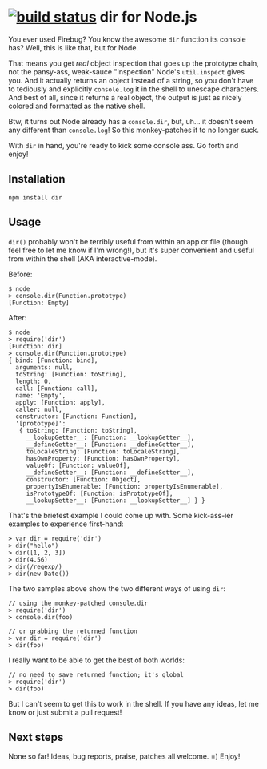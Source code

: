 [![build status](https://secure.travis-ci.org/aseemk/node-dir.png)](http://travis-ci.org/aseemk/node-dir)
dir for Node.js
===============

You ever used Firebug? You know the awesome `dir` function its console has?
Well, this is like that, but for Node.

That means you get *real* object inspection that goes up the prototype chain,
not the pansy-ass, weak-sauce "inspection" Node's `util.inspect` gives you.
And it actually returns an object instead of a string, so you don't have to
tediously and explicitly `console.log` it in the shell to unescape characters.
And best of all, since it returns a real object, the output is just as nicely
colored and formatted as the native shell.

Btw, it turns out Node already has a `console.dir`, but, uh... it doesn't seem
any different than `console.log`! So this monkey-patches it to no longer suck.

With `dir` in hand, you're ready to kick some console ass. Go forth and enjoy!


Installation
------------

    npm install dir


Usage
-----

`dir()` probably won't be terribly useful from within an app or file (though
feel free to let me know if I'm wrong!), but it's super convenient and useful
from within the shell (AKA interactive-mode).

Before:

    $ node
    > console.dir(Function.prototype)
    [Function: Empty]

After:

    $ node
    > require('dir')
    [Function: dir]
    > console.dir(Function.prototype)
    { bind: [Function: bind],
      arguments: null,
      toString: [Function: toString],
      length: 0,
      call: [Function: call],
      name: 'Empty',
      apply: [Function: apply],
      caller: null,
      constructor: [Function: Function],
      '[prototype]': 
       { toString: [Function: toString],
         __lookupGetter__: [Function: __lookupGetter__],
         __defineGetter__: [Function: __defineGetter__],
         toLocaleString: [Function: toLocaleString],
         hasOwnProperty: [Function: hasOwnProperty],
         valueOf: [Function: valueOf],
         __defineSetter__: [Function: __defineSetter__],
         constructor: [Function: Object],
         propertyIsEnumerable: [Function: propertyIsEnumerable],
         isPrototypeOf: [Function: isPrototypeOf],
         __lookupSetter__: [Function: __lookupSetter__] } }

That's the briefest example I could come up with. Some kick-ass-ier examples to
experience first-hand:

    > var dir = require('dir')
    > dir("hello")
    > dir([1, 2, 3])
    > dir(4.56)
    > dir(/regexp/)
    > dir(new Date())

The two samples above show the two different ways of using `dir`:

    // using the monkey-patched console.dir
    > require('dir')
    > console.dir(foo)

    // or grabbing the returned function
    > var dir = require('dir')
    > dir(foo)

I really want to be able to get the best of both worlds:

    // no need to save returned function; it's global
    > require('dir')
    > dir(foo)

But I can't seem to get this to work in the shell. If you have any ideas, let me
know or just submit a pull request!


Next steps
----------

None so far! Ideas, bug reports, praise, patches all welcome. =) Enjoy!
